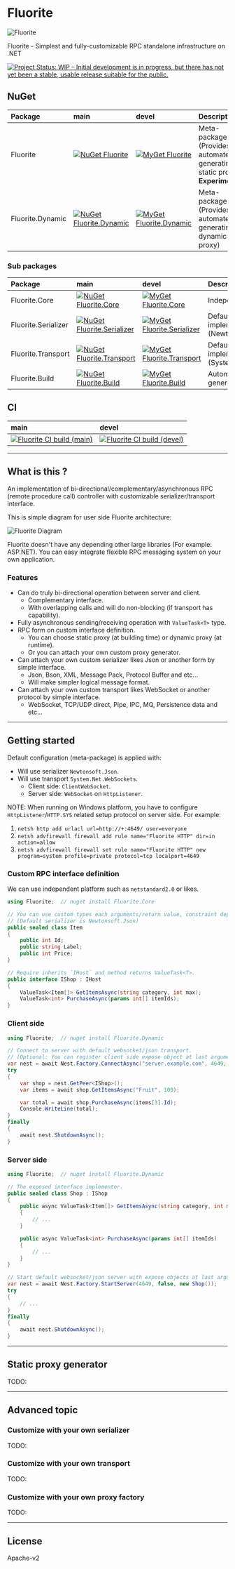 # Fluorite

![Fluorite](Images/Fluorite.160.png)

Fluorite - Simplest and fully-customizable RPC standalone infrastructure on .NET

[![Project Status: WIP – Initial development is in progress, but there has not yet been a stable, usable release suitable for the public.](https://www.repostatus.org/badges/latest/wip.svg)](https://www.repostatus.org/#wip)

## NuGet

|Package|main|devel|Description|
|:--|:--|:--|:--|
|Fluorite|[![NuGet Fluorite](https://img.shields.io/nuget/v/Fluorite.svg?style=flat)](https://www.nuget.org/packages/Fluorite)|[![MyGet Fluorite](https://img.shields.io/myget/fluorite/v/Fluorite.svg?style=flat&label=myget)](https://www.myget.org/feed/fluorite/package/nuget/Fluorite)|Meta-package (Provides automated generating static proxy / **Experimental**)|
|Fluorite.Dynamic|[![NuGet Fluorite.Dynamic](https://img.shields.io/nuget/v/Fluorite.Dynamic.svg?style=flat)](https://www.nuget.org/packages/Fluorite.Dynamic)|[![MyGet Fluorite.Dynamic](https://img.shields.io/myget/fluorite/v/Fluorite.Dynamic.svg?style=flat&label=myget)](https://www.myget.org/feed/fluorite/package/nuget/Fluorite.Dynamic)|Meta-package (Provides automated generating dynamic proxy)|

### Sub packages

|Package|main|devel|Description|
|:--|:--|:--|:--|
|Fluorite.Core|[![NuGet Fluorite.Core](https://img.shields.io/nuget/v/Fluorite.Core.svg?style=flat)](https://www.nuget.org/packages/Fluorite.Core)|[![MyGet Fluorite.Core](https://img.shields.io/myget/fluorite/v/Fluorite.Core.svg?style=flat&label=myget)](https://www.myget.org/feed/fluorite/package/nuget/Fluorite.Core)|Independed core engine|
|Fluorite.Serializer|[![NuGet Fluorite.Serializer](https://img.shields.io/nuget/v/Fluorite.Serializer.svg?style=flat)](https://www.nuget.org/packages/Fluorite.Serializer)|[![MyGet Fluorite.Serializer](https://img.shields.io/myget/fluorite/v/Fluorite.Serializer.svg?style=flat&label=myget)](https://www.myget.org/feed/fluorite/package/nuget/Fluorite.Serializer)|Default serializer implementation (Newtonsoft.Json)|
|Fluorite.Transport|[![NuGet Fluorite.Transport](https://img.shields.io/nuget/v/Fluorite.Transport.svg?style=flat)](https://www.nuget.org/packages/Fluorite.Transport)|[![MyGet Fluorite.Transport](https://img.shields.io/myget/fluorite/v/Fluorite.Transport.svg?style=flat&label=myget)](https://www.myget.org/feed/fluorite/package/nuget/Fluorite.Transport)|Default transport implementation (System.Net.WebSockets)|
|Fluorite.Build|[![NuGet Fluorite.Build](https://img.shields.io/nuget/v/Fluorite.Build.svg?style=flat)](https://www.nuget.org/packages/Fluorite.Build)|[![MyGet Fluorite.Build](https://img.shields.io/myget/fluorite/v/Fluorite.Build.svg?style=flat&label=myget)](https://www.myget.org/feed/fluorite/package/nuget/Fluorite.Build)|Automated static proxy generator at building time|

## CI

|main|devel|
|:--|:--|
|[![Fluorite CI build (main)](https://github.com/kekyo/Fluorite/workflows/.NET/badge.svg?branch=main)](https://github.com/kekyo/Fluorite/actions?query=branch%3Amain)|[![Fluorite CI build (devel)](https://github.com/kekyo/Fluorite/workflows/.NET/badge.svg?branch=devel)](https://github.com/kekyo/Fluorite/actions?query=branch%3Adevel)|

-----

## What is this ?

An implementation of bi-directional/complementary/asynchronous RPC (remote procedure call) controller with customizable serializer/transport interface.

This is simple diagram for user side Fluorite architecture:

![Fluorite Diagram](./Images/diagram.png)

Fluorite doesn't have any depending other large libraries (For example: ASP.NET).
You can easy integrate flexible RPC messaging system on your own application.

### Features

* Can do truly bi-directional operation between server and client.
  * Complementary interface.
  * With overlapping calls and will do non-blocking (if transport has capability).
* Fully asynchronous sending/receiving operation with `ValueTask<T>` type.
* RPC form on custom interface definition.
  * You can choose static proxy (at building time) or dynamic proxy (at runtime).
  * Or you can attach your own custom proxy generator.
* Can attach your own custom serializer likes Json or another form by simple interface.
  * Json, Bson, XML, Message Pack, Protocol Buffer and etc...
  * Will make simpler logical message format.
* Can attach your own custom transport likes WebSocket or another protocol by simple interface.
  * WebSocket, TCP/UDP direct, Pipe, IPC, MQ, Persistence data and etc...

-----

## Getting started

Default configuration (meta-package) is applied with:

* Will use serializer `Newtonsoft.Json`.
* Will use transport `System.Net.WebSockets`.
  * Client side: `ClientWebSocket`.
  * Server side: `WebSocket` on `HttpListener`.

NOTE: When running on Windows platform, you have to configure `HttpListener`/`HTTP.SYS` related setup protocol on server side. For example:

1. `netsh http add urlacl url=http://+:4649/ user=everyone`
2. `netsh advfirewall firewall add rule name="Fluorite HTTP" dir=in action=allow`
3. `netsh advfirewall firewall set rule name="Fluorite HTTP" new program=system profile=private protocol=tcp localport=4649`

### Custom RPC interface definition

We can use independent platform such as `netstandard2.0` or likes.

```csharp
using Fluorite;  // nuget install Fluorite.Core

// You can use custom types each arguments/return value, constraint depending used serializer.
// (Default serializer is Newtonsoft.Json)
public sealed class Item
{
    public int Id;
    public string Label;
    public int Price;
}

// Require inherits `IHost` and method returns ValueTask<T>.
public interface IShop : IHost
{
    ValueTask<Item[]> GetItemsAsync(string category, int max);
    ValueTask<int> PurchaseAsync(params int[] itemIds);
}
```

### Client side

```csharp
using Fluorite;  // nuget install Fluorite.Dynamic

// Connect to server with default websocket/json transport.
// (Optional: You can register client side expose object at last arguments same as server side)
var nest = await Nest.Factory.ConnectAsync("server.example.com", 4649, false);
try
{
    var shop = nest.GetPeer<IShop>();
    var items = await shop.GetItemsAsync("Fruit", 100);

    var total = await shop.PurchaseAsync(items[3].Id);
    Console.WriteLine(total);
}
finally
{
    await nest.ShutdownAsync();
}
```

### Server side

```csharp
using Fluorite;  // nuget install Fluorite.Dynamic

// The exposed interface implementer.
public sealed class Shop : IShop
{
    public async ValueTask<Item[]> GetItemsAsync(string category, int max)
    {
        // ...
    }

    public async ValueTask<int> PurchaseAsync(params int[] itemIds)
    {
        // ...
    }
}

// Start default websocket/json server with expose objects at last arguments.
var nest = await Nest.Factory.StartServer(4649, false, new Shop());
try
{
    // ...
}
finally
{
    await nest.ShutdownAsync();
}
```

-----

## Static proxy generator

TODO:

-----

## Advanced topic

### Customize with your own serializer

TODO:

### Customize with your own transport

TODO:

### Customize with your own proxy factory

TODO:

-----

## License

Apache-v2
